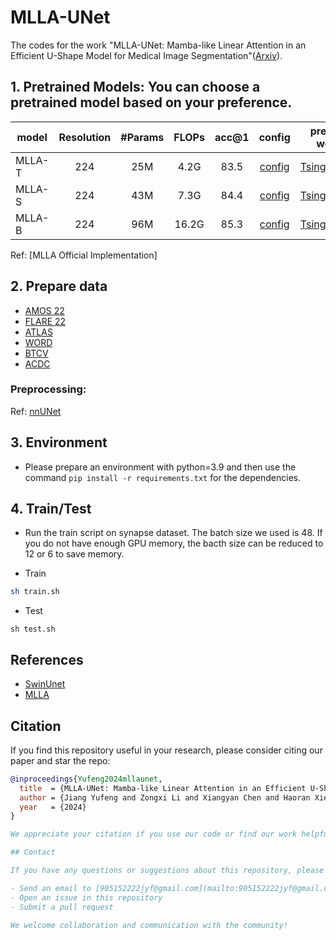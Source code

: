 # MLLA-UNet

The codes for the work "MLLA-UNet: Mamba-like Linear Attention in an Efficient U-Shape Model for Medical Image Segmentation"([Arxiv](https://arxiv.org/abs/2410.23738)). 

## 1. Pretrained Models: You can choose a pretrained model based on your preference.

| model  | Resolution | #Params | FLOPs | acc@1 |            config            |                      pretrained weights                      |
| ------ | :--------: | :-----: | :---: | :---: | :--------------------------: | :----------------------------------------------------------: |
| MLLA-T |    224     |   25M   | 4.2G  | 83.5  | [config](./cfgs/mlla_t.yaml) | [TsinghuaCloud](https://cloud.tsinghua.edu.cn/f/7a19712877cb4242889c/?dl=1) |
| MLLA-S |    224     |   43M   | 7.3G  | 84.4  | [config](./cfgs/mlla_s.yaml) | [TsinghuaCloud](https://cloud.tsinghua.edu.cn/f/0e5d0b1409d540aaa80c/?dl=1) |
| MLLA-B |    224     |   96M   | 16.2G | 85.3  | [config](./cfgs/mlla_b.yaml) | [TsinghuaCloud](https://cloud.tsinghua.edu.cn/f/91c85c5a1061496d8796/?dl=1) |

Ref: [MLLA Official Implementation]

## 2. Prepare data

- [AMOS 22](https://amos22.grand-challenge.org/Dataset/)
- [FLARE 22](https://flare22.grand-challenge.org/)
- [ATLAS](https://atlas.grand-challenge.org/)
- [WORD](https://github.com/HiLab-git/WORD)
- [BTCV](https://www.synapse.org/Synapse:syn3193805/wiki/89480)
- [ACDC](https://www.creatis.insa-lyon.fr/Challenge/acdc/)

### Preprocessing:

Ref: [nnUNet](https://github.com/MIC-DKFZ/nnUNet)

## 3. Environment

- Please prepare an environment with python=3.9 and then use the command `pip install -r requirements.txt` for the dependencies.

## 4. Train/Test

- Run the train script on synapse dataset. The batch size we used is 48. If you do not have enough GPU memory, the bacth size can be reduced to 12 or 6 to save memory.

- Train

```bash (Recommend)
sh train.sh
```

- Test 

```bash(Recommend)
sh test.sh
```

## References

* [SwinUnet](https://github.com/HuCaoFighting/Swin-Unet)
* [MLLA](https://github.com/LeapLabTHU/MLLA)

## Citation

If you find this repository useful in your research, please consider citing our paper and star the repo:

```bibtex
@inproceedings{Yufeng2024mllaunet,
  title  = {MLLA-UNet: Mamba-like Linear Attention in an Efficient U-Shape Model for Medical Image Segmentation},
  author = {Jiang Yufeng and Zongxi Li and Xiangyan Chen and Haoran Xie and Cai Jing},
  year   = {2024}
}

We appreciate your citation if you use our code or find our work helpful for your research. Thank you!

## Contact

If you have any questions or suggestions about this repository, please feel free to:

- Send an email to [905152222jyf@gmail.com](mailto:905152222jyf@gmail.com)
- Open an issue in this repository
- Submit a pull request

We welcome collaboration and communication with the community!

